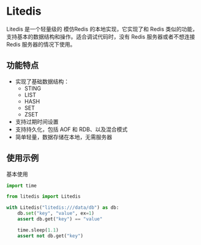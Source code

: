 # Litedis

Litedis 是一个轻量级的 模仿Redis 的本地实现，它实现了和 Redis 类似的功能，支持基本的数据结构和操作。适合调试代码时，没有 Redis 服务器或者不想连接 Redis 服务器的情况下使用。

## 功能特点

- 实现了基础数据结构：
  - STING
  - LIST
  - HASH
  - SET
  - ZSET
- 支持过期时间设置
- 支持持久化，包括 AOF 和 RDB、以及混合模式
- 简单轻量，数据存储在本地，无需服务器

## 使用示例

基本使用

```py
import time

from litedis import Litedis

with Litedis("litedis:///data/db") as db:
    db.set("key", "value", ex=1)
    assert db.get("key") == "value"

    time.sleep(1.1)
    assert not db.get("key")
```

